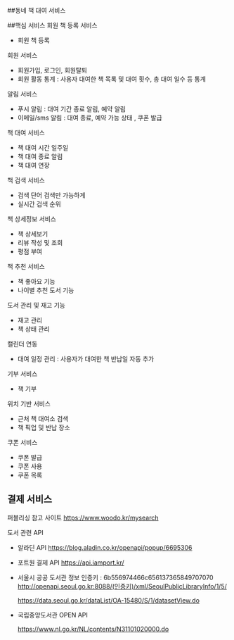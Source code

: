 ##동네 책 대여 서비스

##핵심 서비스
회원 책 등록 서비스
- 회원 책 등록

회원 서비스
- 회원가입, 로그인, 회원탈퇴
- 회원 활동 통계 : 사용자 대여한 책 목록 및 대여 횟수, 총 대여 일수 등 통계

알림 서비스
- 푸시 알림 : 대여 기간 종료 알림, 예약 알림
- 이메일/sms 알림 : 대여 종료, 예약 가능 상태 , 쿠폰 발급

책 대여 서비스
- 책 대여 시간 일주일
- 책 대여 종료 알림
- 책 대여 연장

책 검색 서비스
- 검색 단어 검색만 가능하게
- 실시간 검색 순위

책 상세정보 서비스
- 책 상세보기
- 리뷰 작성 및 조회
- 평점 부여

책 추천 서비스
- 책 좋아요 기능
- 나이별 추천 도서 기능

도서 관리 및 재고 기능
- 재고 관리
- 책 상태 관리

캘린더 연동
- 대여 일정 관리 : 사용자가 대여한 책 반납일 자동 추가

기부 서비스
- 책 기부

위치 기반 서비스
- 근처 책 대여소 검색
- 책 픽업 및 반납 장소

쿠폰 서비스
- 쿠폰 발급
- 쿠폰 사용
- 쿠폰 목록

결제 서비스
- 


퍼블리싱 참고 사이트
https://www.woodo.kr/mysearch

도서 관련 API
- 알라딘 API
  https://blog.aladin.co.kr/openapi/popup/6695306

- 포트원 결제 API
  https://api.iamport.kr/

- 서울시 공공 도서관 정보 
인증키 : 6b556974466c656137365849707070
  http://openapi.seoul.go.kr:8088/(인증키)/xml/SeoulPublicLibraryInfo/1/5/

  https://data.seoul.go.kr/dataList/OA-15480/S/1/datasetView.do

- 국립중앙도서관 OPEN API
  
  https://www.nl.go.kr/NL/contents/N31101020000.do
